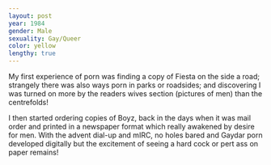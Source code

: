 ```yaml
---
layout: post
year: 1984
gender: Male
sexuality: Gay/Queer
color: yellow
lengthy: true
---
```

My first experience of porn was finding a copy of Fiesta on the side a road; strangely there was also ways porn in parks or roadsides; and discovering I was turned on more by the readers wives section (pictures of men) than the centrefolds! 

<!--more-->

I then started ordering copies of Boyz, back in the days when it was mail order and printed in a newspaper format which really awakened by desire for men. With the advent dial-up and mIRC, no holes bared and Gaydar porn developed digitally but the excitement of seeing a hard cock or pert ass on paper remains!
